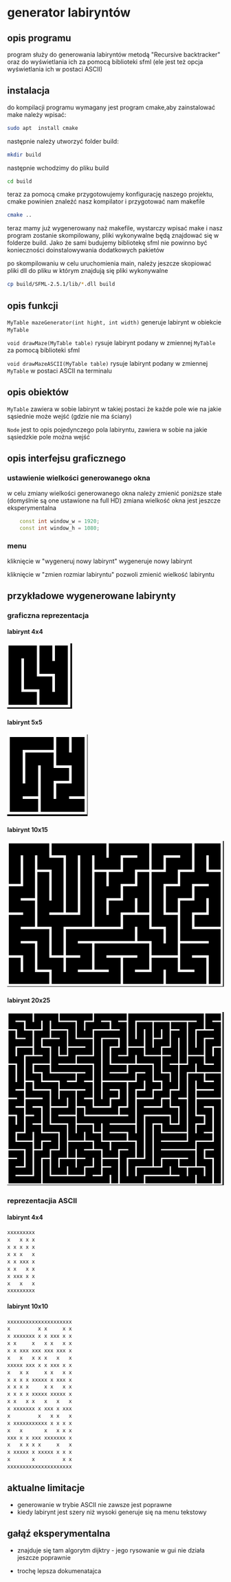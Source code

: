 # generator labiryntów

## opis programu

program służy do generowania labiryntów metodą "Recursive backtracker" oraz do wyświetlania ich za pomocą biblioteki sfml (ele jest też opcja wyświetlania ich w postaci ASCII)

## instalacja

do kompilacji programu wymagany jest program cmake,aby zainstalować make należy wpisać:

```bash
sudo apt  install cmake
```

następnie należy utworzyć folder build:

```bash
mkdir build
```

następnie wchodzimy do pliku build

```bash
cd build
```

teraz za pomocą cmake przygotowujemy konfigurację naszego projektu, cmake powinien znaleźć nasz kompilator i przygotować nam makefile

```bash
cmake ..
```

teraz mamy już wygenerowany naż makefile, wystarczy wpisać make i nasz program zostanie skompilowany, pliki wykonywalne będą znajdować się w folderze build. Jako że sami budujemy bibliotekę sfml nie powinno być konieczności doinstalowywania dodatkowych pakietów

po skompilowaniu w celu uruchomienia main, należy jeszcze skopiować pliki dll do pliku w którym znajdują się pliki wykonywalne

```bash
cp build/SFML-2.5.1/lib/*.dll build 
```

## opis funkcji

`MyTable mazeGenerator(int hight, int width)`  generuje labirynt w obiekcie `MyTable`

`void drawMaze(MyTable table)` rysuje labirynt podany w zmiennej `MyTable` za pomocą biblioteki sfml

`void drawMazeASCII(MyTable table)` rysuje labirynt podany w zmiennej `MyTable` w postaci ASCII na terminalu

## opis obiektów

`MyTable` zawiera w sobie labirynt w takiej postaci że każde pole wie na jakie sąsiednie może wejść (gdzie nie ma ściany)

`Node` jest to opis pojedynczego pola labiryntu, zawiera w sobie na jakie sąsiedzkie pole można wejść

## opis interfejsu graficznego

### ustawienie wielkości generowanego okna

w celu zmiany wielkości generowanego okna należy zmienić poniższe stałe (domyślnie są one ustawione na full HD) zmiana wielkość okna jest jeszcze eksperymentalna

```c++
    const int window_w = 1920;
    const int window_h = 1080;
```

### menu

kliknięcie w "wygeneruj nowy labirynt" wygeneruje nowy labirynt  

kliknięcie w "zmien rozmiar labiryntu" pozwoli zmienić wielkość labiryntu

## przykładowe wygenerowane labirynty

### graficzna reprezentacja

#### labirynt 4x4

![labirynt 4x4](https://github.com/kamkamkil/MazeGenerator/blob/master/pictures/4x4.png )

#### labirynt 5x5

![labirynt 5x5](https://github.com/kamkamkil/MazeGenerator/blob/master/pictures/5x5.png )

#### labirynt 10x15

![labirynt 10x15](https://github.com/kamkamkil/MazeGenerator/blob/master/pictures/10x15.png )

#### labirynt 20x25

![labirynt 20x25](https://github.com/kamkamkil/MazeGenerator/blob/master/pictures/20x25.png )

### reprezentacjia ASCII

#### labirynt  4x4

```bash
xxxxxxxxx
x   x x x
x x x x x
x x x   x
x x xxx x
x x   x x
x xxx x x
x   x   x
xxxxxxxxx
```

#### labirynt  10x10

```bash
xxxxxxxxxxxxxxxxxxxxx
x         x x     x x
x xxxxxxx x x xxx x x
x x     x   x x   x x
x x xxx xxx xxx xxx x
x   x   x x x   x   x
xxxxx xxx x x xxx x x
x   x x     x x   x x
x x x x xxxxx x xxx x
x x x x     x x   x x
x x x x xxxxx xxxxx x
x x   x x   x   x   x
x xxxxxxx x xxx x xxx
x         x   x x   x
x xxxxxxxxxxx x x x x
x   x       x   x x x
xxx x x xxx xxxxxxx x
x   x x x x     x   x
x xxxxx x xxxxx x x x
x       x         x x
xxxxxxxxxxxxxxxxxxxxx
```

## aktualne limitacje

- generowanie w trybie ASCII nie zawsze jest poprawne
- kiedy labirynt jest szery niż wysoki generuje się na menu tekstowy

## gałąź eksperymentalna

- znajduje się tam algorytm dijktry - jego  rysowanie w gui nie działa jeszcze poprawnie

- trochę lepsza dokumenatajca